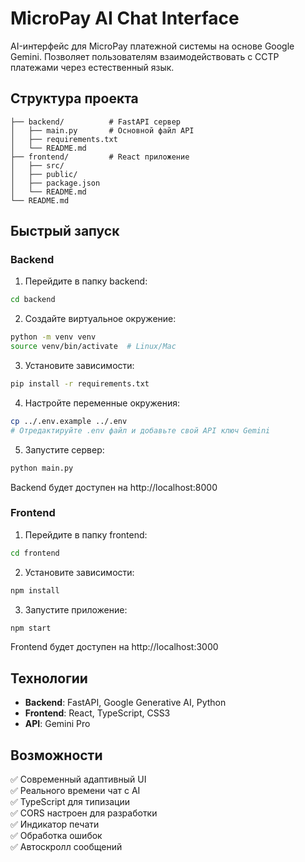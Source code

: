 # MicroPay AI Chat Interface

AI-интерфейс для MicroPay платежной системы на основе Google Gemini. Позволяет пользователям взаимодействовать с CCTP платежами через естественный язык.

## Структура проекта

```
├── backend/          # FastAPI сервер
│   ├── main.py       # Основной файл API
│   ├── requirements.txt
│   └── README.md
├── frontend/         # React приложение
│   ├── src/
│   ├── public/
│   ├── package.json
│   └── README.md
└── README.md
```

## Быстрый запуск

### Backend

1. Перейдите в папку backend:
```bash
cd backend
```

2. Создайте виртуальное окружение:
```bash
python -m venv venv
source venv/bin/activate  # Linux/Mac
```

3. Установите зависимости:
```bash
pip install -r requirements.txt
```

4. Настройте переменные окружения:
```bash
cp ../.env.example ../.env
# Отредактируйте .env файл и добавьте свой API ключ Gemini
```

5. Запустите сервер:
```bash
python main.py
```

Backend будет доступен на http://localhost:8000

### Frontend

1. Перейдите в папку frontend:
```bash
cd frontend
```

2. Установите зависимости:
```bash
npm install
```

3. Запустите приложение:
```bash
npm start
```

Frontend будет доступен на http://localhost:3000

## Технологии

- **Backend**: FastAPI, Google Generative AI, Python
- **Frontend**: React, TypeScript, CSS3
- **API**: Gemini Pro

## Возможности

✅ Современный адаптивный UI  
✅ Реального времени чат с AI  
✅ TypeScript для типизации  
✅ CORS настроен для разработки  
✅ Индикатор печати  
✅ Обработка ошибок  
✅ Автоскролл сообщений